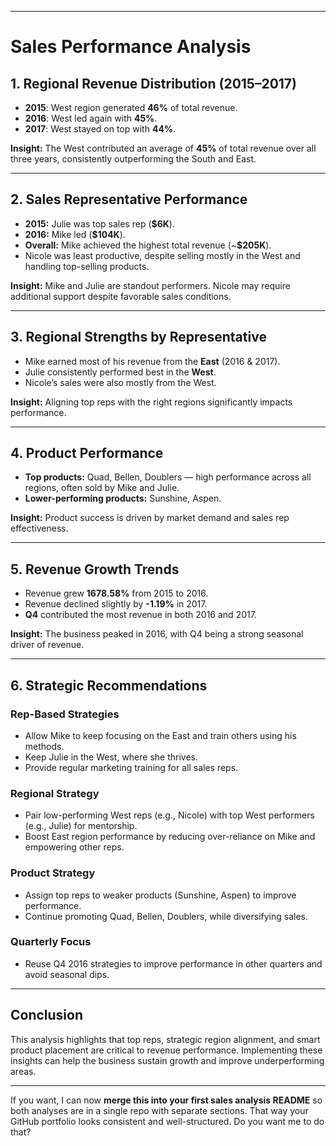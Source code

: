 
---

# Sales Performance Analysis 

## 1. Regional Revenue Distribution (2015–2017)

* **2015**: West region generated **46%** of total revenue.
* **2016**: West led again with **45%**.
* **2017**: West stayed on top with **44%**.

**Insight:** The West contributed an average of **45%** of total revenue over all three years, consistently outperforming the South and East.

---

## 2. Sales Representative Performance

* **2015:** Julie was top sales rep (**\$6K**).
* **2016:** Mike led (**\$104K**).
* **Overall:** Mike achieved the highest total revenue (\~**\$205K**).
* Nicole was least productive, despite selling mostly in the West and handling top-selling products.

**Insight:** Mike and Julie are standout performers. Nicole may require additional support despite favorable sales conditions.

---

## 3. Regional Strengths by Representative

* Mike earned most of his revenue from the **East** (2016 & 2017).
* Julie consistently performed best in the **West**.
* Nicole’s sales were also mostly from the West.

**Insight:** Aligning top reps with the right regions significantly impacts performance.

---

## 4. Product Performance

* **Top products:** Quad, Bellen, Doublers — high performance across all regions, often sold by Mike and Julie.
* **Lower-performing products:** Sunshine, Aspen.

**Insight:** Product success is driven by market demand and sales rep effectiveness.

---

## 5. Revenue Growth Trends

* Revenue grew **1678.58%** from 2015 to 2016.
* Revenue declined slightly by **-1.19%** in 2017.
* **Q4** contributed the most revenue in both 2016 and 2017.

**Insight:** The business peaked in 2016, with Q4 being a strong seasonal driver of revenue.

---

## 6. Strategic Recommendations

### Rep-Based Strategies

* Allow Mike to keep focusing on the East and train others using his methods.
* Keep Julie in the West, where she thrives.
* Provide regular marketing training for all sales reps.

### Regional Strategy

* Pair low-performing West reps (e.g., Nicole) with top West performers (e.g., Julie) for mentorship.
* Boost East region performance by reducing over-reliance on Mike and empowering other reps.

### Product Strategy

* Assign top reps to weaker products (Sunshine, Aspen) to improve performance.
* Continue promoting Quad, Bellen, Doublers, while diversifying sales.

### Quarterly Focus

* Reuse Q4 2016 strategies to improve performance in other quarters and avoid seasonal dips.

---

## Conclusion

This analysis highlights that top reps, strategic region alignment, and smart product placement are critical to revenue performance. Implementing these insights can help the business sustain growth and improve underperforming areas.

---

If you want, I can now **merge this into your first sales analysis README** so both analyses are in a single repo with separate sections. That way your GitHub portfolio looks consistent and well-structured.
Do you want me to do that?
